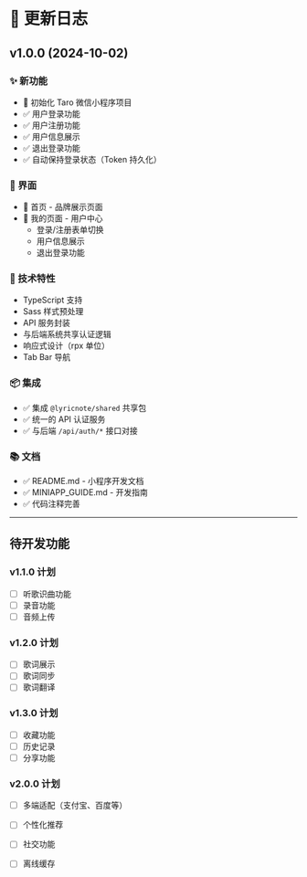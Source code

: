 # 📝 更新日志

## v1.0.0 (2024-10-02)

### ✨ 新功能

- 🎉 初始化 Taro 微信小程序项目
- ✅ 用户登录功能
- ✅ 用户注册功能
- ✅ 用户信息展示
- ✅ 退出登录功能
- ✅ 自动保持登录状态（Token 持久化）

### 🎨 界面

- 📱 首页 - 品牌展示页面
- 👤 我的页面 - 用户中心
  - 登录/注册表单切换
  - 用户信息展示
  - 退出登录功能

### 🔧 技术特性

- TypeScript 支持
- Sass 样式预处理
- API 服务封装
- 与后端系统共享认证逻辑
- 响应式设计（rpx 单位）
- Tab Bar 导航

### 📦 集成

- ✅ 集成 `@lyricnote/shared` 共享包
- ✅ 统一的 API 认证服务
- ✅ 与后端 `/api/auth/*` 接口对接

### 📚 文档

- ✅ README.md - 小程序开发文档
- ✅ MINIAPP_GUIDE.md - 开发指南
- ✅ 代码注释完善

---

## 待开发功能

### v1.1.0 计划

- [ ] 听歌识曲功能
- [ ] 录音功能
- [ ] 音频上传

### v1.2.0 计划

- [ ] 歌词展示
- [ ] 歌词同步
- [ ] 歌词翻译

### v1.3.0 计划

- [ ] 收藏功能
- [ ] 历史记录
- [ ] 分享功能

### v2.0.0 计划

- [ ] 多端适配（支付宝、百度等）
- [ ] 个性化推荐
- [ ] 社交功能
- [ ] 离线缓存





